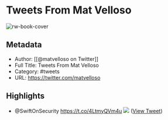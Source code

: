 # Tweets From Mat Velloso

![rw-book-cover](https://pbs.twimg.com/profile_images/1822361068834004992/0hqBVUFs.jpg)

## Metadata
- Author: [[@matvelloso on Twitter]]
- Full Title: Tweets From Mat Velloso
- Category: #tweets
- URL: https://twitter.com/matvelloso

## Highlights
- @SwiftOnSecurity https://t.co/4LtmyQVm4u
  ![](https://pbs.twimg.com/media/E3O2nMaVUAIQgHs.jpg) ([View Tweet](https://twitter.com/matvelloso/status/1401664695409385475))
